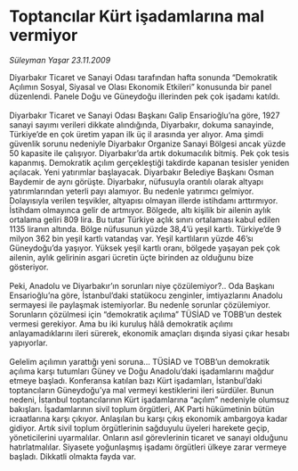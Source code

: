 # Toptancılar Kürt işadamlarına mal vermiyor

*Süleyman Yaşar 23.11.2009*

<div class="taraf_structure_2col_1zq">
<div class="margen_n">



 <p>Diyarbakır Ticaret ve Sanayi Odası tarafından hafta sonunda “Demokratik Açılımın Sosyal, Siyasal ve Olası Ekonomik Etkileri” konusunda bir panel düzenlendi. Panele Doğu ve Güneydoğu illerinden pek çok işadamı katıldı. <br/><br/>Diyarbakır Ticaret ve Sanayi Odası Başkanı Galip Ensarioğlu’na göre, 1927 sanayi sayımı verileri dikkate alındığında, Diyarbakır, dokuma sanayinde, Türkiye’de en çok üretim yapan ilk üç il arasında yer alıyor. Ama şimdi güvenlik sorunu nedeniyle Diyarbakır Organize Sanayi Bölgesi ancak yüzde 50 kapasite ile çalışıyor. Diyarbakır’da artık dokumacılık bitmiş. Pek çok tesis kapanmış. Demokratik açılım gerçekleştiği takdirde kapanan tesisler yeniden açılacak. Yeni yatırımlar başlayacak. Diyarbakır Belediye Başkanı Osman Baydemir de aynı görüşte. Diyarbakır, nüfusuyla orantılı olarak altyapı yatırımlarından yeterli payı alamıyor. Bu nedenle yatırımcı gelmiyor. Dolayısıyla verilen teşvikler, altyapısı olmayan illerde istihdamı arttırmıyor. İstihdam olmayınca gelir de artmıyor. Bölgede, altı kişilik bir ailenin aylık ortalama geliri 809 lira. Bu tutar Türkiye açlık sınırı ortalaması kabul edilen 1135 liranın altında. Bölge nüfusunun yüzde 38,4’ü yeşil kartlı. Türkiye’de 9 milyon 362 bin yeşil kartlı vatandaş var. Yeşil kartlıların yüzde 46’sı Güneydoğu’da yaşıyor. Yüksek yeşil kartlı oranı, bölgede yaşayan pek çok ailenin, aylık gelirinin asgari ücretin üçte birinden az olduğunu bize gösteriyor. <br/><br/>Peki, Anadolu ve Diyarbakır’ın sorunları niye çözülemiyor?.. Oda Başkanı Ensarioğlu’na göre, İstanbul’daki statükocu zenginler, imtiyazlarını Anadolu sermayesi ile paylaşmak istemiyorlar. Bu nedenle sorunlar çözülemiyor. Sorunların çözülmesi için “demokratik açılıma” TÜSİAD ve TOBB’un destek vermesi gerekiyor. Ama bu iki kuruluş hâlâ demokratik açılımı anlayamadıklarını ileri sürerek, ekonomik amaçları dışında siyasi çıkar hesabı yapıyorlar. <br/><br/>Gelelim açılımın yarattığı yeni soruna... TÜSİAD ve TOBB’un demokratik açılıma karşı tutumları Güney ve Doğu Anadolu’daki işadamlarını mağdur etmeye başladı. Konferansa katılan bazı Kürt işadamları, İstanbul’daki toptancıların Güneydoğu’ya mal vermeyi kestiklerini ileri sürdüler. Bunun nedeni, İstanbul toptancılarının Kürt işadamlarına “açılım” nedeniyle olumsuz bakışları. İşadamlarının sivil toplum örgütleri, AK Parti hükümetinin bütün icraatlarına karşı çıkıyor. Anlaşılan bu karşı çıkış ekonomik ambargoya kadar gidiyor. Artık sivil toplum örgütlerinin sağduyulu üyeleri harekete geçip, yöneticilerini uyarmalılar. Onların asıl görevlerinin ticaret ve sanayi olduğunu hatırlatmalılar. Siyasete yoğunlaşmış işadamı örgütleri ülkeye zarar vermeye başladı. Dikkatli olmakta fayda var.</p>
<br/>
<br/>
<br/>



<br/>


<div id="taraf_not">
</div>

</div>


</div>
